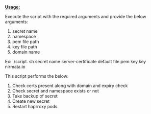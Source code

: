 <ins>**Usage:**</ins>

Execute the script with the required arguments and provide the below arguments:

1. secret name
2. namespace
3. pem file path
4. key file path
5. domain name

Ex: ./script. sh secret name server-certificate default file.pem key.key nirmata.io

This script performs the below:
1. Check certs present along with domain and expiry check
2. Check secret and namespace exists or not
3. Take backup of secret
4. Create new secret
5. Restart haprroxy pods
